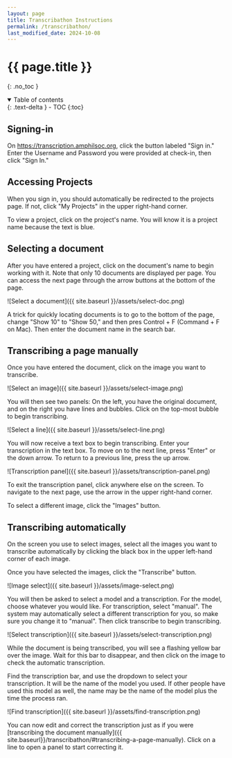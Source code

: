 ```yaml
---
layout: page
title: Transcribathon Instructions
permalink: /transcribathon/
last_modified_date: 2024-10-08
---
```


# {{ page.title }}
{: .no_toc }

<details open markdown="block">
  <summary>
    Table of contents
  </summary>
  {: .text-delta }
- TOC
{:toc}
</details>

## Signing-in

On <https://transcription.amphilsoc.org>, click the button labeled "Sign in." Enter the Username and Password you were provided at check-in, then click "Sign In."

## Accessing Projects

When you sign in, you should automatically be redirected to the projects page. If not, click "My Projects" in the upper right-hand corner.

To view a project, click on the project's name. You will know it is a project name because the text is blue.

## Selecting a document

After you have entered a project, click on the document's name to begin working with it. Note that only 10 documents are displayed per page. You can access the next page through the arrow buttons at the bottom of the page.

![Select a document]({{ site.baseurl }}/assets/select-doc.png)

A trick for quickly locating documents is to go to the bottom of the page, change "Show 10" to "Show 50," and then pres Control + F (Command + F on Mac). Then enter the document name in the search bar.

## Transcribing a page manually

Once you have entered the document, click on the image you want to transcribe.

![Select an image]({{ site.baseurl }}/assets/select-image.png)

You will then see two panels: On the left, you have the original document, and on the right you have lines and bubbles. Click on the top-most bubble to begin transcribing.

![Select a line]({{ site.baseurl }}/assets/select-line.png)

You will now receive a text box to begin transcribing. Enter your transcription in the text box. To move on to the next line, press "Enter" or the down arrow. To return to a previous line, press the up arrow.

![Transcription panel]({{ site.baseurl }}/assets/transcription-panel.png)

To exit the transcription panel, click anywhere else on the screen. To navigate to the next page, use the arrow in the upper right-hand corner.

To select a different image, click the "Images" button.

## Transcribing automatically

On the screen you use to select images, select all the images you want to transcribe automatically by clicking the black box in the upper left-hand corner of each image.

Once you have selected the images, click the "Transcribe" button.

![Image select]({{ site.baseurl }}/assets/image-select.png)

You will then be asked to select a model and a transcription. For the model, choose whatever you would like. For transcription, select "manual". The system may automatically select a different transcription for you, so make sure you change it to "manual". Then click transcribe to begin transcribing.

![Select transcription]({{ site.baseurl }}/assets/select-transcription.png)

While the document is being transcribed, you will see a flashing yellow bar over the image. Wait for this bar to disappear, and then click on the image to check the automatic transcription. 

Find the transcription bar, and use the dropdown to select your transcription. It will be the name of the model you used. If other people have used this model as well, the name may be the name of the model plus the time the process ran.

![Find transcription]({{ site.baseurl }}/assets/find-transcription.png)

You can now edit and correct the transcription just as if you were [transcribing the document manually]({{ site.baseurl}}/transcribathon/#transcribing-a-page-manually). Click on a line to open a panel to start correcting it.

